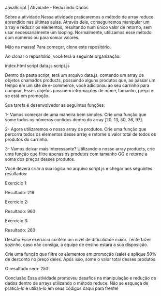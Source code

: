 JavaScript | Atividade - Reduzindo Dados

Sobre a atividade
Nessa atividade praticaremos o método de array reduce aprendido nas últimas aulas. Através dele, conseguiremos manipular um array e reduzir os elementos, resultando num único valor de retorno, sem usar necessariamente um looping. Normalmente, utilizamos esse método com números ou para somar valores.

Mão na massa! 
Para começar, clone este repositório.

Ao clonar o repositório, você terá a seguinte organização:

index.html
script
data.js
script.js

Dentro da pasta script, terá um arquivo data.js, contendo um array de objetos chamados products, possuindo alguns produtos que, ao passar um tempo em um site de e-commerce, você adicionou ao seu carrinho para comprar. Esses objetos possuem informações de nome, tamanho, preço e se está em promoção.

Sua tarefa é desenvolvedor as seguintes funções:

1- Vamos começar de uma maneira bem simples. Crie uma função que some todos os números contidos dentro do array [20, 13, 50, 36, 97].

2- Agora utilizaremos o nosso array de produtos. Crie uma função que percorra todos os elementos desse array e retorne o valor total de todos os produtos do carrinho.

3- Vamos deixar mais interessante? Utilizando o nosso array products, crie uma função que filtre apenas os produtos com tamanho GG e retorne a soma dos preços desses produtos.

Você deverá criar a sua lógica no arquivo script.js e chegar aos seguintes resultados:

Exercício 1:

Resultado: 216

Exercício 2:

Resultado: 960

Exercício 3:

Resultado: 260

Desafio 
Esse exercício contém um nível de dificuldade maior. Tente fazer sozinho, caso não consiga, a equipe de ensino estará a sua disposição.

Crie uma função que filtre os elementos em promoção (sale) e aplique 50% de desconto no preço deles. Após isso, some o valor total desses produtos.

O resultado será: 250

Conclusão
Essa atividade promoveu desafios na manipulação e redução de dados dentro de arrays utilizando o método reduce. Não se esqueça de praticá-lo e utilizá-lo em seus códigos daqui para frente!
